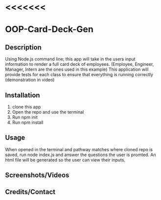 <<<<<<< 
=======
# OOP-Card-Deck-Gen
 
## Description
  Using Node.js command line; this app will take in the users input information to render a full card deck of employees. 
  (Employee, Engineer, Manager, Intern are the ones used in this example)
  This application will provide tests for each class to ensure that everything is running correctly (demonstration in video)

## Installation
1) clone this app
2) Open the repo and use the terminal
3) Run npm init 
4) Run npm install 

## Usage 
When opened in the terminal and pathway matches where cloned repo is saved, run node index.js and answer the questions the user is promted.
An html file will be generated so the user can view their inputs. 

## Screenshots/Videos

## Credits/Contact
